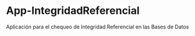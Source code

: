 # App-IntegridadReferencial
Aplicación para el chequeo de Integridad Referencial en las Bases de Datos
